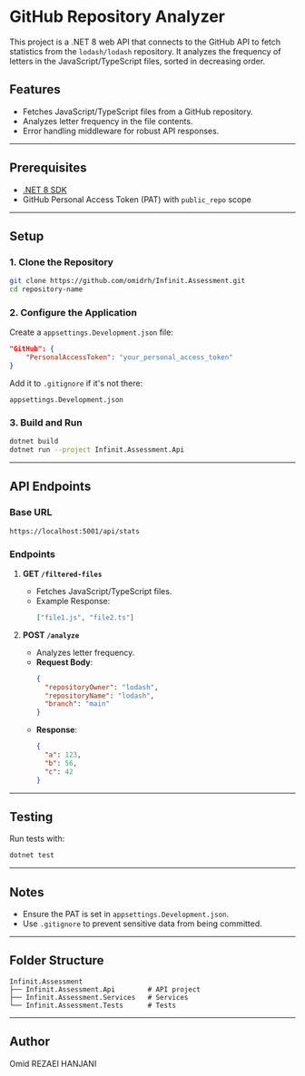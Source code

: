 # GitHub Repository Analyzer

This project is a .NET 8 web API that connects to the GitHub API to fetch statistics from the `lodash/lodash` repository. It analyzes the frequency of letters in the JavaScript/TypeScript files, sorted in decreasing order.

## Features
- Fetches JavaScript/TypeScript files from a GitHub repository.
- Analyzes letter frequency in the file contents.
- Error handling middleware for robust API responses.

---

## Prerequisites
- [.NET 8 SDK](https://dotnet.microsoft.com/download)
- GitHub Personal Access Token (PAT) with `public_repo` scope

---

## Setup

### 1. Clone the Repository
```bash
git clone https://github.com/omidrh/Infinit.Assessment.git
cd repository-name
```

### 2. Configure the Application

Create a `appsettings.Development.json` file:
```json
"GitHub": {
	"PersonalAccessToken": "your_personal_access_token"
}
```
Add it to `.gitignore` if it's not there:
```plaintext
appsettings.Development.json
```

### 3. Build and Run
```bash
dotnet build
dotnet run --project Infinit.Assessment.Api
```

---

## API Endpoints

### Base URL
`https://localhost:5001/api/stats`

### Endpoints
1. **GET `/filtered-files`**
   - Fetches JavaScript/TypeScript files.
   - Example Response:
     ```json
     ["file1.js", "file2.ts"]
     ```

2. **POST `/analyze`**
   - Analyzes letter frequency.
   - **Request Body**:
     ```json
     {
       "repositoryOwner": "lodash",
       "repositoryName": "lodash",
       "branch": "main"
     }
     ```
   - **Response**:
     ```json
     {
       "a": 123,
       "b": 56,
       "c": 42
     }
     ```

---

## Testing
Run tests with:
```bash
dotnet test
```

---

## Notes
- Ensure the PAT is set in `appsettings.Development.json`.
- Use `.gitignore` to prevent sensitive data from being committed.

---

## Folder Structure
```
Infinit.Assessment
├── Infinit.Assessment.Api        # API project
├── Infinit.Assessment.Services   # Services
└── Infinit.Assessment.Tests      # Tests
```

---

## Author
Omid REZAEI HANJANI
